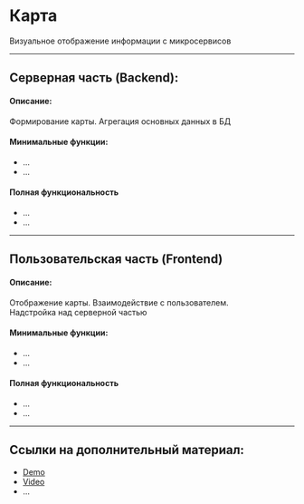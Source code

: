 # Карта 
Визуальное отображение информации с микросервисов
***
## Серверная часть (Backend):
#### Описание: 
Формирование карты.
Агрегация основных данных в БД

#### Минимальные функции:
* ...
* ...
#### Полная функциональность
* ...
* ...
***
## Пользовательская часть (Frontend)
#### Описание: 
Отображение карты. Взаимодействие с пользователем.   
Надстройка над серверной частью
#### Минимальные функции:
* ...
* ...
#### Полная функциональность
* ...
* ...
***

## Ссылки на дополнительный материал:
* [Demo](url)
* [Video](url)
* ...
